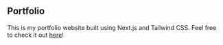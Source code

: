 ## Portfolio

This is my portfolio website built using Next.js and Tailwind CSS. Feel free to check it out [here](https://alai031.github.io/)!
